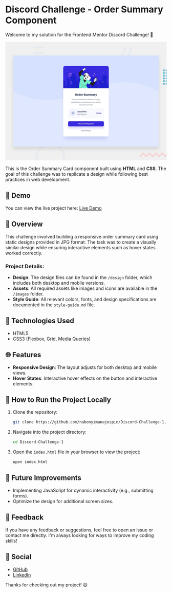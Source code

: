 
# Discord Challenge - Order Summary Component

Welcome to my solution for the Frontend Mentor Discord Challenge! 🎉

![Design preview for the Order summary card coding challenge](./design/desktop-preview.jpg)

This is the Order Summary Card component built using **HTML** and **CSS**. The goal of this challenge was to replicate a design while following best practices in web development. 

## 🚀 Demo

You can view the live project here: [Live Demo](http://127.0.0.1:5501/index.html)

## 📄 Overview

This challenge involved building a responsive order summary card using static designs provided in JPG format. The task was to create a visually similar design while ensuring interactive elements such as hover states worked correctly.

### Project Details:

- **Design**: The design files can be found in the `/design` folder, which includes both desktop and mobile versions.
- **Assets**: All required assets like images and icons are available in the `/images` folder.
- **Style Guide**: All relevant colors, fonts, and design specifications are documented in the `style-guide.md` file.

## 🔨 Technologies Used

- HTML5
- CSS3 (Flexbox, Grid, Media Queries)

## 🌐 Features

- **Responsive Design**: The layout adjusts for both desktop and mobile views.
- **Hover States**: Interactive hover effects on the button and interactive elements.

## 📝 How to Run the Project Locally

1. Clone the repository:
   ```bash
   git clone https://github.com/nabonyimanajospin/Discord-Challenge-1.git

2. Navigate into the project directory:

   ```bash
   cd Discord-Challenge-1
   ```

3. Open the `index.html` file in your browser to view the project:

   ```bash
   open index.html
   ```

## 📅 Future Improvements

* Implementing JavaScript for dynamic interactivity (e.g., submitting forms).
* Optimize the design for additional screen sizes.

## 💬 Feedback

If you have any feedback or suggestions, feel free to open an issue or contact me directly. I'm always looking for ways to improve my coding skills!

## 🔗 Social

* [GitHub](https://github.com/nabonyimanajospin)
* [LinkedIn](https://www.linkedin.com/in/jospin-nabonyimana-88497232a/)

Thanks for checking out my project! 😄
